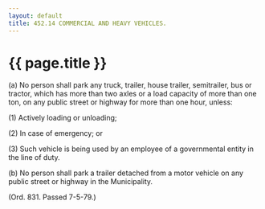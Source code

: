 ```yaml
---
layout: default 
title: 452.14 COMMERCIAL AND HEAVY VEHICLES.
---
```


{{ page.title }}
================

​(a) No person shall park any truck, trailer, house trailer,
semitrailer, bus or tractor, which has more than two axles or a load
capacity of more than one ton, on any public street or highway for more
than one hour, unless:

​(1) Actively loading or unloading;

​(2) In case of emergency; or

​(3) Such vehicle is being used by an employee of a governmental entity
in the line of duty.

​(b) No person shall park a trailer detached from a motor vehicle on any
public street or highway in the Municipality.

(Ord. 831. Passed 7-5-79.)
